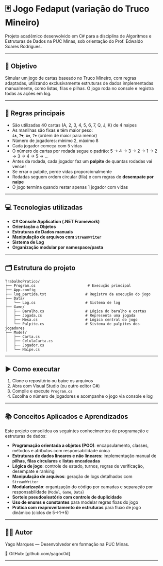 # 🃏 Jogo Fedaput (variação do Truco Mineiro)

Projeto acadêmico desenvolvido em C# para a disciplina de Algoritmos e Estruturas de Dados na PUC Minas, sob orientação do Prof. Edwaldo Soares Rodrigues.

---

## 🎯 Objetivo

Simular um jogo de cartas baseado no Truco Mineiro, com regras adaptadas, utilizando exclusivamente estruturas de dados implementadas manualmente, como listas, filas e pilhas. O jogo roda no console e registra todas as ações em log.

---

## 🧠 Regras principais

- São utilizadas 40 cartas (A, 2, 3, 4, 5, 6, 7, Q, J, K) de 4 naipes
- As manilhas são fixas e têm maior peso:  
  `4♣️`, `7♥️`, `A♠️`, `7♦️` (ordem de maior para menor)
- Número de jogadores: mínimo 2, máximo 8
- Cada jogador começa com 5 vidas
- O número de cartas por rodada segue o padrão: 5 → 4 → 3 → 2 → 1 → 2 → 3 → 4 → 5 → ...
- Antes da rodada, cada jogador faz um **palpite** de quantas rodadas vai vencer
- Se errar o palpite, perde vidas proporcionalmente
- Rodadas seguem ordem circular (fila) e com regras de **desempate por naipe**
- O jogo termina quando restar apenas 1 jogador com vidas

---
## 💻 Tecnologias utilizadas
- **C# Console Application (.NET Framework)**
- **Orientação a Objetos**
- **Estruturas de Dados manuais**
- **Manipulação de arquivos com `StreamWriter`**
- **Sistema de Log**
- **Organização modular por namespace/pasta**
---

## 🗂 Estrutura do projeto

```
TrabalhoPratico/
├── Program.cs                        # Execução principal
├── App.config
├── log_partida.txt                  # Registro da execução do jogo
├── Data/
│   └── Log.cs                       # Sistema de log
├── Game/
│   ├── Baralho.cs                   # Lógica do baralho e cartas
│   ├── Jogada.cs                    # Representa uma jogada
│   ├── Mesa.cs                      # Lógica central do jogo
│   └── Palpite.cs                   # Sistema de palpites dos jogadores
├── Model/
│   ├── Carta.cs
│   ├── CelulaCarta.cs
│   ├── Jogador.cs
│   └── Naipe.cs
```

---

## ▶️ Como executar
1. Clone o repositório ou baixe os arquivos  
2. Abra com Visual Studio (ou outro editor C#)  
3. Compile e execute `Program.cs`  
4. Escolha o número de jogadores e acompanhe o jogo via console e log

---

## 📚 Conceitos Aplicados e Aprendizados

Este projeto consolidou os seguintes conhecimentos de programação e estruturas de dados:

- **Programação orientada a objetos (POO)**: encapsulamento, classes, métodos e atributos com responsabilidade única  
- **Estruturas de dados lineares e não lineares**: implementação manual de **pilhas**, **filas circulares** e **listas encadeadas**  
- **Lógica de jogo**: controle de estado, turnos, regras de verificação, desempate e ranking  
- **Manipulação de arquivos**: geração de logs detalhados com `StreamWriter`  
- **Modularização**: organização do código por camadas e separação por responsabilidade (`Model`, `Game`, `Data`)  
- **Sorteio pseudoaleatório com controle de duplicidade**  
- **Uso de enums e constantes** para modelar regras fixas do jogo  
- **Prática com reaproveitamento de estruturas** para fluxo de jogo dinâmico (ciclos de 5→1→5)

---

## 👨‍💻 Autor

Yago Marques — Desenvolvedor em formação na PUC Minas.

📌 GitHub: [github.com/yagoc0d]  

---
